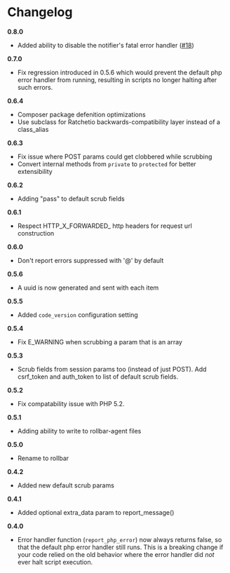# Changelog

**0.8.0**
- Added ability to disable the notifier's fatal error handler ([#18](https://github.com/rollbar/rollbar-php/pull/18))

**0.7.0**
- Fix regression introduced in 0.5.6 which would prevent the default php error handler from running, resulting in scripts no longer halting after such errors.

**0.6.4**
- Composer package defenition optimizations
- Use subclass for Ratchetio backwards-compatibility layer instead of a class_alias

**0.6.3**
- Fix issue where POST params could get clobbered while scrubbing
- Convert internal methods from `private` to `protected` for better extensibility

**0.6.2**
- Adding "pass" to default scrub fields

**0.6.1**
- Respect HTTP_X_FORWARDED_ http headers for request url construction

**0.6.0**
- Don't report errors suppressed with '@' by default

**0.5.6**
- A uuid is now generated and sent with each item

**0.5.5**
- Added `code_version` configuration setting

**0.5.4**
- Fix E_WARNING when scrubbing a param that is an array

**0.5.3**
- Scrub fields from session params too (instead of just POST). Add csrf_token and auth_token to list of default scrub fields.

**0.5.2**
- Fix compatability issue with PHP 5.2.

**0.5.1**
- Adding ability to write to rollbar-agent files

**0.5.0**
- Rename to rollbar

**0.4.2**
- Added new default scrub params

**0.4.1**
- Added optional extra_data param to report_message()

**0.4.0**
- Error handler function (`report_php_error`) now always returns false, so that the default php error handler still runs. This is a breaking change if your code relied on the old behavior where the error handler did *not* ever halt script execution.
